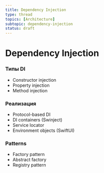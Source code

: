 ```yaml
---
title: Dependency Injection
type: thread
topics: [Architecture]
subtopic: dependency-injection
status: draft
---
```


# Dependency Injection


### Типы DI
- Constructor injection
- Property injection
- Method injection

### Реализация
- Protocol-based DI
- DI containers (Swinject)
- Service locator
- Environment objects (SwiftUI)

### Patterns
- Factory pattern
- Abstract factory
- Registry pattern

